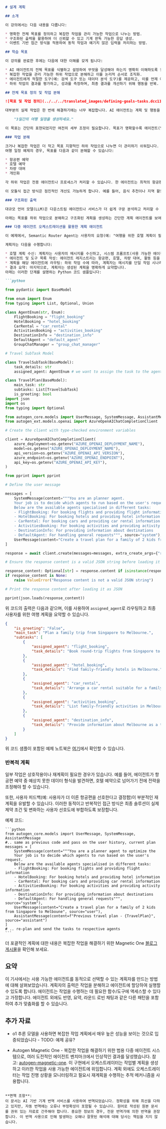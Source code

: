 ```markdown
# 설계 계획

## 소개

이 강의에서는 다음 내용을 다룹니다:

* 명확한 전체 목표를 정의하고 복잡한 작업을 관리 가능한 작업으로 나누는 방법.
* 구조화된 출력을 활용하여 더 신뢰할 수 있고 기계 판독 가능한 응답 생성.
* 이벤트 기반 접근 방식을 적용하여 동적 작업과 예기치 않은 입력을 처리하는 방법.

## 학습 목표

이 강의를 완료한 후에는 다음에 대한 이해를 갖게 됩니다:

* AI 에이전트의 전체 목표를 식별하고 설정하여 무엇을 달성해야 하는지 명확히 이해하도록 함.
* 복잡한 작업을 관리 가능한 하위 작업으로 분해하고 이를 논리적 순서로 조직화.
* 에이전트에게 적절한 도구(예: 검색 도구 또는 데이터 분석 도구)를 제공하고, 이를 언제 어떻게 사용하는지 결정하며, 발생하는 예기치 않은 상황을 처리.
* 하위 작업의 결과를 평가하고, 성과를 측정하며, 최종 결과를 개선하기 위해 행동을 반복.

## 전체 목표 정의 및 작업 분해

![목표 및 작업 정의](../../../translated_images/defining-goals-tasks.dcc1181bbdb194704ae0fb3363371562949e8b03fd2fadc256218aaadf84a9f4.ko.png)

대부분의 실제 작업은 한 번에 해결하기에는 너무 복잡합니다. AI 에이전트는 계획 및 행동을 안내할 수 있는 간결한 목표가 필요합니다. 예를 들어, 다음과 같은 목표를 고려해 보세요:

    "3일간의 여행 일정을 생성하세요."

이 목표는 간단히 표현되었지만 여전히 세부 조정이 필요합니다. 목표가 명확할수록 에이전트(및 인간 협력자)가 올바른 결과를 달성하는 데 집중할 수 있습니다. 예를 들어, 항공편 옵션, 호텔 추천, 활동 제안을 포함한 포괄적인 일정을 만드는 것처럼 말이죠.

### 작업 분해

크거나 복잡한 작업은 더 작고 목표 지향적인 하위 작업으로 나누면 더 관리하기 쉬워집니다.  
여행 일정 예제의 경우, 목표를 다음과 같이 분해할 수 있습니다:

* 항공편 예약
* 호텔 예약
* 차량 대여
* 개인화

각 하위 작업은 전용 에이전트나 프로세스가 처리할 수 있습니다. 한 에이전트는 최적의 항공편 거래를 검색하는 데 특화되고, 다른 에이전트는 호텔 예약에 집중하는 식입니다. 그런 다음, 조정 역할을 하는 "하위 에이전트"가 이러한 결과를 하나의 통합된 일정으로 사용자에게 제공합니다.

이 모듈식 접근 방식은 점진적인 개선도 가능하게 합니다. 예를 들어, 음식 추천이나 지역 활동 제안을 위한 전문 에이전트를 추가하고, 시간이 지나면서 일정을 더욱 정교하게 만들 수 있습니다.

### 구조화된 출력

대규모 언어 모델(LLM)은 다운스트림 에이전트나 서비스가 더 쉽게 구문 분석하고 처리할 수 있는 구조화된 출력(예: JSON)을 생성할 수 있습니다. 이는 특히 다중 에이전트 환경에서 유용하며, 계획 출력이 수신된 후 이러한 작업을 실행할 수 있습니다. 간단한 개요는 이 [블로그 게시물](https://microsoft.github.io/autogen/stable/user-guide/core-user-guide/cookbook/structured-output-agent.html)을 참조하세요.

아래는 목표를 하위 작업으로 분해하고 구조화된 계획을 생성하는 간단한 계획 에이전트를 보여주는 Python 코드 스니펫 예제입니다:

### 다중 에이전트 오케스트레이션을 활용한 계획 에이전트

이 예제에서, Semantic Router Agent는 사용자의 요청(예: "여행을 위한 호텔 계획이 필요합니다.")을 받습니다.

계획자는 다음을 수행합니다:

* 호텔 계획 수신: 계획자는 사용자의 메시지를 수신하고, 시스템 프롬프트(사용 가능한 에이전트 세부 정보 포함)를 기반으로 구조화된 여행 계획을 생성합니다.
* 에이전트 및 도구 목록 작성: 에이전트 레지스트리는 항공편, 호텔, 차량 대여, 활동 등을 위한 에이전트 목록과 해당 기능 또는 도구를 포함합니다.
* 계획을 해당 에이전트에 라우팅: 하위 작업 수에 따라, 계획자는 메시지를 단일 작업 시나리오에서는 전용 에이전트에 직접 보내거나, 다중 에이전트 협업을 위해 그룹 채팅 관리자를 통해 조정합니다.
* 결과 요약: 마지막으로, 계획자는 생성된 계획을 명확하게 요약합니다.  
아래는 이러한 단계를 설명하는 Python 코드 샘플입니다:

```python

from pydantic import BaseModel

from enum import Enum
from typing import List, Optional, Union

class AgentEnum(str, Enum):
    FlightBooking = "flight_booking"
    HotelBooking = "hotel_booking"
    CarRental = "car_rental"
    ActivitiesBooking = "activities_booking"
    DestinationInfo = "destination_info"
    DefaultAgent = "default_agent"
    GroupChatManager = "group_chat_manager"

# Travel SubTask Model

class TravelSubTask(BaseModel):
    task_details: str
    assigned_agent: AgentEnum # we want to assign the task to the agent

class TravelPlan(BaseModel):
    main_task: str
    subtasks: List[TravelSubTask]
    is_greeting: bool
import json
import os
from typing import Optional

from autogen_core.models import UserMessage, SystemMessage, AssistantMessage
from autogen_ext.models.openai import AzureOpenAIChatCompletionClient

# Create the client with type-checked environment variables

client = AzureOpenAIChatCompletionClient(
    azure_deployment=os.getenv("AZURE_OPENAI_DEPLOYMENT_NAME"),
    model=os.getenv("AZURE_OPENAI_DEPLOYMENT_NAME"),
    api_version=os.getenv("AZURE_OPENAI_API_VERSION"),
    azure_endpoint=os.getenv("AZURE_OPENAI_ENDPOINT"),
    api_key=os.getenv("AZURE_OPENAI_API_KEY"),
)

from pprint import pprint

# Define the user message

messages = [
    SystemMessage(content="""You are an planner agent.
    Your job is to decide which agents to run based on the user's request.
    Below are the available agents specialised in different tasks:
    - FlightBooking: For booking flights and providing flight information
    - HotelBooking: For booking hotels and providing hotel information
    - CarRental: For booking cars and providing car rental information
    - ActivitiesBooking: For booking activities and providing activity information
    - DestinationInfo: For providing information about destinations
    - DefaultAgent: For handling general requests""", source="system"),
    UserMessage(content="Create a travel plan for a family of 2 kids from Singapore to Melbourne", source="user"),
]

response = await client.create(messages=messages, extra_create_args={"response_format": TravelPlan})

# Ensure the response content is a valid JSON string before loading it

response_content: Optional[str] = response.content if isinstance(response.content, str) else None
if response_content is None:
    raise ValueError("Response content is not a valid JSON string")

# Print the response content after loading it as JSON

pprint(json.loads(response_content))
```

위 코드의 출력은 다음과 같으며, 이를 사용하여 `assigned_agent`로 라우팅하고 최종 사용자를 위한 여행 계획을 요약할 수 있습니다.

```json
{
    "is_greeting": "False",
    "main_task": "Plan a family trip from Singapore to Melbourne.",
    "subtasks": [
        {
            "assigned_agent": "flight_booking",
            "task_details": "Book round-trip flights from Singapore to Melbourne."
        },
        {
            "assigned_agent": "hotel_booking",
            "task_details": "Find family-friendly hotels in Melbourne."
        },
        {
            "assigned_agent": "car_rental",
            "task_details": "Arrange a car rental suitable for a family of four in Melbourne."
        },
        {
            "assigned_agent": "activities_booking",
            "task_details": "List family-friendly activities in Melbourne."
        },
        {
            "assigned_agent": "destination_info",
            "task_details": "Provide information about Melbourne as a travel destination."
        }
    ]
}
```

위 코드 샘플이 포함된 예제 노트북은 [여기](../../../07-planning-design/07-autogen.ipynb)에서 확인할 수 있습니다.

### 반복적 계획

일부 작업은 상호작용이나 재계획이 필요한 경우가 있습니다. 예를 들어, 에이전트가 항공편 예약 중 예상치 못한 데이터 형식을 발견하면, 호텔 예약으로 넘어가기 전에 전략을 조정해야 할 수 있습니다.

또한, 사용자 피드백(예: 사용자가 더 이른 항공편을 선호한다고 결정함)이 부분적인 재계획을 유발할 수 있습니다. 이러한 동적이고 반복적인 접근 방식은 최종 솔루션이 실제 제약 조건 및 변화하는 사용자 선호도에 부합하도록 보장합니다.

예제 코드:

    ```python
    from autogen_core.models import UserMessage, SystemMessage, AssistantMessage
    #.. same as previous code and pass on the user history, current plan 
    messages = [
        SystemMessage(content="""You are a planner agent to optimize the 
        Your job is to decide which agents to run based on the user's request.
        Below are the available agents specialised in different tasks:
        - FlightBooking: For booking flights and providing flight information
        - HotelBooking: For booking hotels and providing hotel information
        - CarRental: For booking cars and providing car rental information
        - ActivitiesBooking: For booking activities and providing activity information
        - DestinationInfo: For providing information about destinations
        - DefaultAgent: For handling general requests""", source="system"),
        UserMessage(content="Create a travel plan for a family of 2 kids from Singapore to Melboune", source="user"),
        AssistantMessage(content=f"Previous travel plan - {TravelPlan}", source="assistant")
    ]
    # .. re-plan and send the tasks to respective agents
    ```

더 포괄적인 계획에 대한 내용은 복잡한 작업을 해결하기 위한 Magnetic One [블로그 게시물](https://www.microsoft.com/en-us/research/articles/magentic-one-a-generalist-multi-agent-system-for-solving-complex-tasks)을 확인해 보세요.

## 요약

이 기사에서는 사용 가능한 에이전트를 동적으로 선택할 수 있는 계획자를 만드는 방법에 대해 살펴보았습니다. 계획자의 출력은 작업을 분해하고 에이전트에 할당하여 실행할 수 있도록 합니다. 에이전트는 작업을 수행하는 데 필요한 함수/도구에 액세스할 수 있다고 가정합니다. 에이전트 외에도 반영, 요약, 라운드 로빈 채팅과 같은 다른 패턴을 포함하여 추가 맞춤화를 할 수 있습니다.

## 추가 자료

* o1 추론 모델을 사용하면 복잡한 작업 계획에서 매우 높은 성능을 보이는 것으로 입증되었습니다 - TODO: 예제 공유?

* Autogen Magnetic One - 복잡한 작업을 해결하기 위한 범용 다중 에이전트 시스템으로, 여러 도전적인 에이전트 벤치마크에서 인상적인 결과를 달성했습니다. 참고: [autogen-magnetic-one](https://github.com/microsoft/autogen/tree/main/python/packages/autogen-magentic-one). 이 구현에서 오케스트레이터는 작업별 계획을 생성하고 이러한 작업을 사용 가능한 에이전트에 위임합니다. 계획 외에도 오케스트레이터는 작업 진행 상황을 모니터링하고 필요시 재계획을 수행하는 추적 메커니즘을 사용합니다.
```

**면책 조항**:  
이 문서는 AI 기반 기계 번역 서비스를 사용하여 번역되었습니다. 정확성을 위해 최선을 다하고 있지만, 자동 번역에는 오류나 부정확성이 포함될 수 있습니다. 원어로 작성된 원본 문서를 권위 있는 자료로 간주해야 합니다. 중요한 정보의 경우, 전문 번역가에 의한 번역을 권장합니다. 이 번역 사용으로 인해 발생하는 오해나 잘못된 해석에 대해 당사는 책임을 지지 않습니다.
